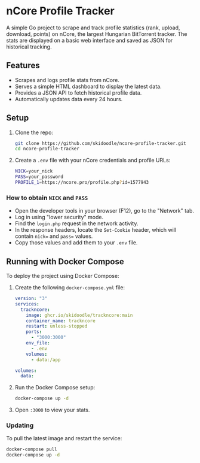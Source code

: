 # nCore Profile Tracker

A simple Go project to scrape and track profile statistics (rank, upload, download, points) on nCore, the largest Hungarian BitTorrent tracker. The stats are displayed on a basic web interface and saved as JSON for historical tracking.

## Features

- Scrapes and logs profile stats from nCore.
- Serves a simple HTML dashboard to display the latest data.
- Provides a JSON API to fetch historical profile data.
- Automatically updates data every 24 hours.

## Setup

1. Clone the repo:

    ```bash
    git clone https://github.com/skidoodle/ncore-profile-tracker.git
    cd ncore-profile-tracker
    ```

2. Create a `.env` file with your nCore credentials and profile URLs:

    ```bash
    NICK=your_nick
    PASS=your_password
    PROFILE_1=https://ncore.pro/profile.php?id=1577943
    ```

### How to obtain `NICK` and `PASS`

- Open the developer tools in your browser (F12), go to the "Network" tab.
- Log in using "lower security" mode.
- Find the `login.php` request in the network activity.
- In the response headers, locate the `Set-Cookie` header, which will contain `nick=` and `pass=` values.
- Copy those values and add them to your `.env` file.

## Running with Docker Compose

To deploy the project using Docker Compose:

1. Create the following `docker-compose.yml` file:

    ```yaml
    version: "3"
    services:
      trackncore:
        image: ghcr.io/skidoodle/trackncore:main
        container_name: trackncore
        restart: unless-stopped
        ports:
          - "3000:3000"
        env_file:
          - .env
        volumes:
          - data:/app

    volumes:
      data:
    ```

2. Run the Docker Compose setup:

    ```bash
    docker-compose up -d
    ```

3. Open `:3000` to view your stats.

### Updating

To pull the latest image and restart the service:

```bash
docker-compose pull
docker-compose up -d
